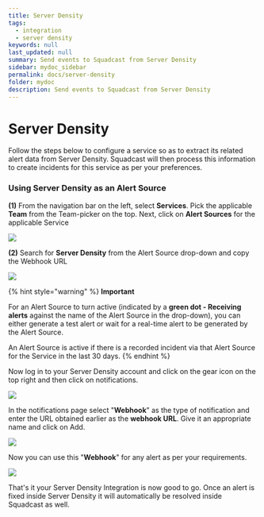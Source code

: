 ```yaml
---
title: Server Density
tags:
  - integration
  - server density
keywords: null
last_updated: null
summary: Send events to Squadcast from Server Density
sidebar: mydoc_sidebar
permalink: docs/server-density
folder: mydoc
description: Send events to Squadcast from Server Density
---
```


# Server Density

Follow the steps below to configure a service so as to extract its related alert data from Server Density. Squadcast will then process this information to create incidents for this service as per your preferences.

### Using Server Density as an Alert Source

**(1)** From the navigation bar on the left, select **Services**. Pick the applicable **Team** from the Team-picker on the top. Next, click on **Alert Sources** for the applicable Service

![](../../.gitbook/assets/alert\_source\_1.png)

**(2)** Search for **Server Density** from the Alert Source drop-down and copy the Webhook URL

![](../../.gitbook/assets/server\_density\_1.png)

{% hint style="warning" %}
**Important**

For an Alert Source to turn active (indicated by a **green dot - Receiving alerts** against the name of the Alert Source in the drop-down), you can either generate a test alert or wait for a real-time alert to be generated by the Alert Source.

An Alert Source is active if there is a recorded incident via that Alert Source for the Service in the last 30 days.
{% endhint %}

Now log in to your Server Density account and click on the gear icon on the top right and then click on notifications.

![](../../.gitbook/assets/server\_density\_2.png)

In the notifications page select "**Webhook**" as the type of notification and enter the URL obtained earlier as the **webhook URL**. Give it an appropriate name and click on Add.

![](../../.gitbook/assets/server\_density\_3.png)

Now you can use this "**Webhook**" for any alert as per your requirements.

![](../../.gitbook/assets/server\_density\_4.png)

That's it your Server Density Integration is now good to go. Once an alert is fixed inside Server Density it will automatically be resolved inside Squadcast as well.

